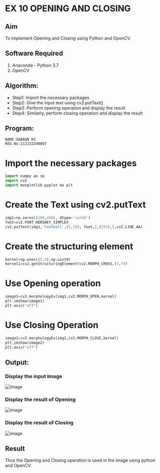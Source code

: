 # EX 10 OPENING AND CLOSING
## Aim
To implement Opening and Closing using Python and OpenCV.
## Software Required
1. Anaconda - Python 3.7
2. OpenCV
## Algorithm:
- Step1: Import the necessary packages
- Step2: Give the input text using cv2.putText()
- Step3: Perform opening operation and display the result
- Step4: Similarly, perform closing operation and display the result
## Program:
```
NAME:SHARAN MJ
REG.No:212222240097
``` 
# Import the necessary packages
```python
import numpy as np
import cv2
import matplotlib.pyplot as plt
```
# Create the Text using cv2.putText
```python
img1=np.zeros((100,400), dtype='uint8')
font=cv2.FONT_HERSHEY_SIMPLEX
cv2.putText(img1,'Football',(5,70), font,2,(255),5,cv2.LINE_AA)
```
# Create the structuring element
```python
kernel=np.ones((5,5),np.uint8)
kernel1=cv2.getStructuringElement(cv2.MORPH_CROSS,(7,7))
```
# Use Opening operation
```python
image1=cv2.morphologyEx(img1,cv2.MORPH_OPEN,kernel)
plt.imshow(image1)
plt.axis("off")
```
# Use Closing Operation
```python
image2=cv2.morphologyEx(img1,cv2.MORPH_CLOSE,kernel)
plt.imshow(image2)
plt.axis("off")
```
## Output:
### Display the input Image
![image](https://github.com/ragavanayyadurai/OPENING--AND-CLOSING/assets/118749557/26480601-eb65-4b9d-b42e-0ac2c87a5c43)
### Display the result of Opening
![image](https://github.com/ragavanayyadurai/OPENING--AND-CLOSING/assets/118749557/e4a93fda-cdb2-43ff-bff8-61f2f4bb84c7)
### Display the result of Closing
![image](https://github.com/ragavanayyadurai/OPENING--AND-CLOSING/assets/118749557/d35955be-f6fb-4e52-99fc-8a44a189acc2)
## Result
Thus the Opening and Closing operation is used in the image using python and OpenCV.
